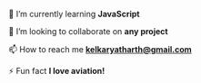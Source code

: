 🌱 I’m currently learning **JavaScript**

👯 I’m looking to collaborate on **any project**

📫 How to reach me **kelkaryatharth@gmail.com**

⚡ Fun fact **I love aviation!**


<!---
YatharthKelkar/YatharthKelkar is a ✨ special ✨ repository because its `README.md` (this file) appears on your GitHub profile.
You can click the Preview link to take a look at your changes.
--->
